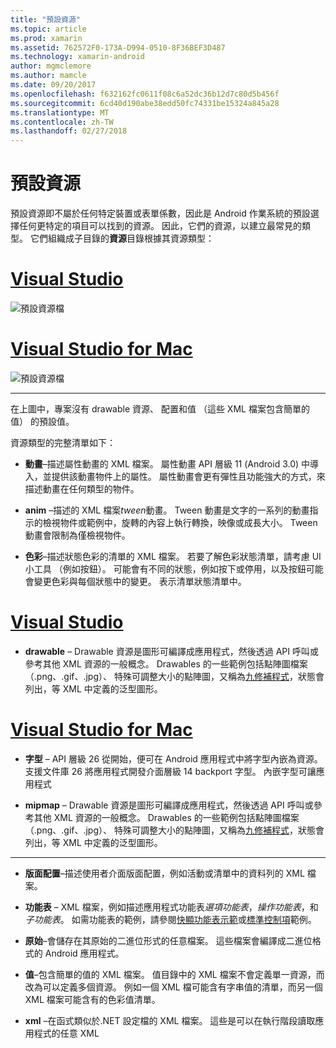 ```yaml
---
title: "預設資源"
ms.topic: article
ms.prod: xamarin
ms.assetid: 762572F0-173A-D994-0510-8F36BEF3D487
ms.technology: xamarin-android
author: mgmclemore
ms.author: mamcle
ms.date: 09/20/2017
ms.openlocfilehash: f632162fc0611f08c6a52dc36b12d7c80d5b456f
ms.sourcegitcommit: 6cd40d190abe38edd50fc74331be15324a845a28
ms.translationtype: MT
ms.contentlocale: zh-TW
ms.lasthandoff: 02/27/2018
---
```

# <a name="default-resources"></a>預設資源

預設資源即不屬於任何特定裝置或表單係數，因此是 Android 作業系統的預設選擇任何更特定的項目可以找到的資源。 因此，它們的資源，以建立最常見的類型。 它們組織成子目錄的**資源**目錄根據其資源類型：

# <a name="visual-studiotabvswin"></a>[Visual Studio](#tab/vswin)

![預設資源檔](default-resources-images/01-resource-files-vs.png)
 
# <a name="visual-studio-for-mactabvsmac"></a>[Visual Studio for Mac](#tab/vsmac)

![預設資源檔](default-resources-images/01-resource-files-xs.png)
 
-----

在上圖中，專案沒有 drawable 資源、 配置和值 （這些 XML 檔案包含簡單的值） 的預設值。

資源類型的完整清單如下：

-  **動畫**&ndash;描述屬性動畫的 XML 檔案。
   屬性動畫 API 層級 11 (Android 3.0) 中導入，並提供該動畫物件上的屬性。 屬性動畫會更有彈性且功能強大的方式，來描述動畫在任何類型的物件。

-  **anim** &ndash;描述的 XML 檔案*tween*動畫。 Tween 動畫是文字的一系列的動畫指示的檢視物件或範例中，旋轉的內容上執行轉換，映像或成長大小。 Tween 動畫會限制為僅檢視物件。

-  **色彩**&ndash;描述狀態色彩的清單的 XML 檔案。 若要了解色彩狀態清單，請考慮 UI 小工具 （例如按鈕）。
   可能會有不同的狀態，例如按下或停用，以及按鈕可能會變更色彩與每個狀態中的變更。 表示清單狀態清單中。

# <a name="visual-studiotabvswin"></a>[Visual Studio](#tab/vswin)

-  **drawable** &ndash; Drawable 資源是圖形可編譯成應用程式，然後透過 API 呼叫或參考其他 XML 資源的一般概念。
   Drawables 的一些範例包括點陣圖檔案 （.png、.gif、.jpg）、 特殊可調整大小的點陣圖，又稱為[九修補程式](https://developer.android.com/guide/topics/graphics/2d-graphics.html#nine-patch)，狀態會列出，等 XML 中定義的泛型圖形。
 
# <a name="visual-studio-for-mactabvsmac"></a>[Visual Studio for Mac](#tab/vsmac)

-  **字型** &ndash; API 層級 26 從開始，便可在 Android 應用程式中將字型內嵌為資源。 支援文件庫 26 將應用程式開發介面層級 14 backport 字型。 內嵌字型可讓應用程式 

-  **mipmap** &ndash; Drawable 資源是圖形可編譯成應用程式，然後透過 API 呼叫或參考其他 XML 資源的一般概念。
   Drawables 的一些範例包括點陣圖檔案 （.png、.gif、.jpg）、 特殊可調整大小的點陣圖，又稱為[九修補程式](https://developer.android.com/guide/topics/graphics/2d-graphics.html#nine-patch)，狀態會列出，等 XML 中定義的泛型圖形。

-----

-  **版面配置**&ndash;描述使用者介面版面配置，例如活動或清單中的資料列的 XML 檔案。

-  **功能表** &ndash; XML 檔案，例如描述應用程式功能表*選項功能表*，*操作功能表*，和*子功能表*。 如需功能表的範例，請參閱[快顯功能表示範](https://developer.xamarin.com/samples/monodroid/PopupMenuDemo/)或[標準控制項](https://developer.xamarin.com/samples/mobile/StandardControls/)範例。

-  **原始**&ndash;會儲存在其原始的二進位形式的任意檔案。 這些檔案會編譯成二進位格式的 Android 應用程式。

-  **值**&ndash;包含簡單的值的 XML 檔案。 值目錄中的 XML 檔案不會定義單一資源，而改為可以定義多個資源。 例如一個 XML 檔可能含有字串值的清單，而另一個 XML 檔案可能含有的色彩值清單。

-  **xml** &ndash;在函式類似於.NET 設定檔的 XML 檔案。 這些是可以在執行階段讀取應用程式的任意 XML
